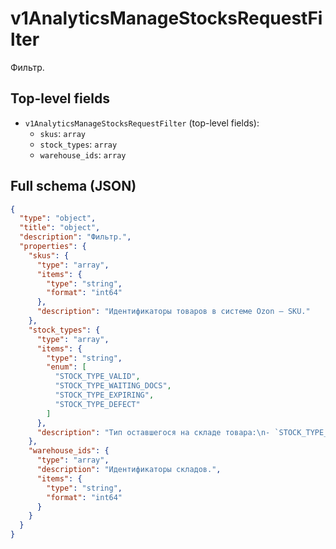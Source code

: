 # v1AnalyticsManageStocksRequestFilter

Фильтр.

## Top-level fields
- `v1AnalyticsManageStocksRequestFilter` (top-level fields):
  - `skus`: `array`
  - `stock_types`: `array`
  - `warehouse_ids`: `array`

## Full schema (JSON)
```json
{
  "type": "object",
  "title": "object",
  "description": "Фильтр.",
  "properties": {
    "skus": {
      "type": "array",
      "items": {
        "type": "string",
        "format": "int64"
      },
      "description": "Идентификаторы товаров в системе Ozon — SKU."
    },
    "stock_types": {
      "type": "array",
      "items": {
        "type": "string",
        "enum": [
          "STOCK_TYPE_VALID",
          "STOCK_TYPE_WAITING_DOCS",
          "STOCK_TYPE_EXPIRING",
          "STOCK_TYPE_DEFECT"
        ]
      },
      "description": "Тип оставшегося на складе товара:\n- `STOCK_TYPE_VALID` — валидный сток. Остаток товара, доступного для продажи. \n- `STOCK_TYPE_WAITING_DOCS` — превалидный сток. Остаток товара, который Ozon не может продавать, пока продавец не прислал в Ozon документы по обязательной маркировке. Товар перейдёт в валидный сток, когда документы будут подписаны.\n- `STOCK_TYPE_EXPIRING` — предпросрок. Остаток товара, который снят с полки, но срок годности формально не истёк. \n- `STOCK_TYPE_DEFECT` — брак. Остаток товара, который находится на складах Ozon, но повреждён.\n"
    },
    "warehouse_ids": {
      "type": "array",
      "description": "Идентификаторы складов.",
      "items": {
        "type": "string",
        "format": "int64"
      }
    }
  }
}
```
